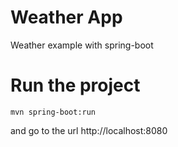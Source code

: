 # Weather App
Weather example with spring-boot

# Run the project 
```
mvn spring-boot:run
```

and go to the url http://localhost:8080